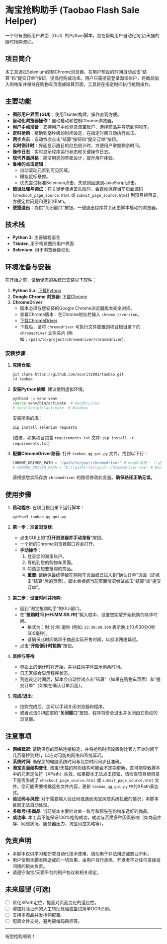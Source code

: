 # 淘宝抢购助手 (Taobao Flash Sale Helper)

一个带有图形用户界面（GUI）的Python脚本，旨在帮助用户自动化淘宝/天猫的限时抢购流程。

## 项目简介

本工具通过Selenium控制Chrome浏览器，在用户预设的时间自动点击“结算”和“提交订单”按钮，提高抢购成功率。用户只需提前登录淘宝账户，将商品加入购物车并保持在购物车页面或结算页面，工具将在指定时间执行抢购操作。

## 主要功能

*   **图形用户界面 (GUI)**：使用Tkinter构建，操作直观方便。
*   **自动化浏览器操作**：自动启动和控制Chrome浏览器。
*   **用户手动准备**：支持用户手动登录淘宝账户、选择商品并导航到购物车。
*   **定时抢购**：精确到毫秒级的时间设定，在指定时间自动执行点击。
*   **两步点击**：自动依次点击“结算”按钮和“提交订单”按钮。
*   **实时倒计时**：界面显示醒目的红色倒计时，方便用户掌握剩余时间。
*   **操作日志**：实时显示程序运行状态和关键操作日志。
*   **现代界面风格**：简洁明亮的界面设计，提升用户体验。
*   **鲁棒的点击逻辑**：
    *   自动滚动元素到可见区域。
    *   模拟鼠标悬停。
    *   优先尝试标准Selenium点击，失败则回退到JavaScript点击。
*   **错误处理与调试**：在关键步骤点击失败时，会自动保存当前页面源码 (`checkout_page_source.html` 或 `submit_page_source.html`) 到项目根目录，方便定位问题和更新XPath。
*   **便捷退出**：提供“关闭窗口”按钮，一键退出程序并关闭由脚本启动的浏览器。

## 技术栈

*   **Python 3**: 主要编程语言
*   **Tkinter**: 用于构建图形用户界面
*   **Selenium**: 用于浏览器自动化

## 环境准备与安装

在开始之前，请确保您的系统已安装以下软件：

1.  **Python 3.x**: [下载Python](https://www.python.org/downloads/)
2.  **Google Chrome 浏览器**: [下载Chrome](https://www.google.com/chrome/)
3.  **ChromeDriver**:
    *   版本必须与您安装的Google Chrome浏览器版本完全对应。
    *   查看Chrome版本：在Chrome地址栏输入 `chrome://version`。
    *   [下载ChromeDriver](https://chromedriver.chromium.org/downloads)
    *   下载后，请将 `chromedriver` 可执行文件放置到项目根目录下的 `chromedriver` 文件夹内 (例如：`/path/to/project/chromedriver/chromedriver`)。

### 安装步骤

1.  **克隆仓库**:
    ```bash
    git clone https://github.com/sourit2001/taobao.git
    cd taobao
    ```

2.  **安装Python依赖**:
    建议使用虚拟环境。
    ```bash
    python3 -m venv venv
    source venv/bin/activate  # macOS/Linux
    # venv\Scripts\activate  # Windows
    ```
    安装所需的库：
    ```bash
    pip install selenium requests
    ```
    (或者，如果项目包含 `requirements.txt` 文件: `pip install -r requirements.txt`)

3.  **配置ChromeDriver路径**:
    打开 `taobao_qg_gui.py` 文件，找到以下行：
    ```python
    CHROME_DRIVER_PATH = "/path/to/your/chromedriver" # macOS示例 - !!必须修改为您的实际路径!!
    # CHROME_DRIVER_PATH = "D:\\path\\to\\your\\chromedriver.exe" # Windows示例 - !!必须修改为您的实际路径!!
    ```
    请根据您实际存放 `chromedriver` 的路径修改此变量。**确保路径正确无误。**

## 使用步骤

1.  **启动程序**:
    在项目根目录下运行脚本：
    ```bash
    python3 taobao_qg_gui.py
    ```

2.  **第一步：准备浏览器**:
    *   点击GUI上的“**打开浏览器并手动准备**”按钮。
    *   一个新的Chrome浏览器窗口将会打开。
    *   **手动操作**：
        1.  登录您的淘宝账户。
        2.  导航到您的购物车页面。
        3.  勾选您想要抢购的商品。
        4.  **重要**: 请确保最终停留在购物车页面或已进入到“确认订单”页面（即点击“结算”后的页面）。脚本会根据当前页面情况尝试点击“结算”或“提交订单”。

3.  **第二步：设置时间并抢购**:
    *   回到“淘宝抢购助手”的GUI窗口。
    *   在“**抢购时间 (HH:MM:SS.fff)**”输入框中，设置您期望开始抢购的具体时间。
        *   格式为：时:分:秒.毫秒 (例如: `22:30:00.500` 表示晚上10点30分0秒500毫秒)。
        *   请确保此时间略早于商品实际开售时间，以抵消网络延迟。
    *   点击“**开始倒计时抢购**”按钮。

4.  **监控与等待**:
    *   界面上的倒计时将开始，并以红色字体显示剩余时间。
    *   日志区域会显示程序状态。
    *   到达设定时间后，脚本会自动尝试点击“结算”（如果在购物车页面）和“提交订单”（如果在确认订单页面）。

5.  **完成/退出**:
    *   抢购完成后，您可以手动关闭浏览器和程序。
    *   或者点击GUI底部的“**关闭窗口**”按钮，程序将安全退出并关闭由它启动的浏览器。

## 注意事项

*   **网络延迟**: 请确保您的网络连接稳定，并将抢购时间设置得比官方开始时间早几百毫秒到1秒，以应对可能的网络和系统延迟。
*   **系统时间**: 确保您的电脑系统时间与北京时间同步且准确。
*   **淘宝页面结构变化**: 淘宝/天猫的网页结构可能会不定期更新，这可能导致脚本中的元素定位符（XPath）失效。如果脚本无法点击按钮，请检查项目根目录下是否生成了 `checkout_page_source.html` 或 `submit_page_source.html` 文件。您可能需要根据这些文件内容，更新 `taobao_qg_gui.py` 中的XPath表达式。
*   **验证码与风控**: 对于需要输入验证码或遇到淘宝风控系统拦截的情况，本脚本目前无法自动处理。
*   **多账号/多商品**: 当前版本主要针对单一账号和预先在购物车选好的商品。
*   **成功率**: 本工具不能保证100%抢购成功，成功与否受多种因素影响（如商品库存、网络状况、服务器压力、淘宝风控策略等）。

## 免责声明

*   本脚本仅供学习和研究自动化技术使用，请勿用于非法用途或商业牟利。
*   用户使用本脚本所造成的一切后果，由用户自行承担。开发者不对任何直接或间接的损失负责。
*   请遵守淘宝/天猫平台的用户协议和相关规定。

## 未来展望 (可选)

*   [ ] 优化XPath定位，提高对页面变化的适应性。
*   [ ] 增加对验证码的人工辅助处理或尝试简单OCR识别。
*   [ ] 支持多商品并发抢购配置。
*   [ ] 配置文件支持，避免硬编码路径等。

---

祝您抢购顺利！